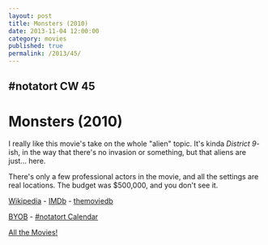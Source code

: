 ```yaml
---
layout: post
title: Monsters (2010)
date: 2013-11-04 12:00:00
category: movies
published: true
permalink: /2013/45/
---
```


## \#notatort CW 45
# Monsters \(2010\)

I really like this movie's take on the whole "alien" topic. It's kinda *District 9*-ish, in the way that there's no invasion or something, but that aliens are just... here.

There's only a few professional actors in the movie, and all the settings are real locations. The budget was $500,000, and you don't see it.

<a href="http://en.wikipedia.org/wiki/Monsters_(2010_film)">Wikipedia</a> - [IMDb](http://www.imdb.com/title/tt1470827/?ref_=fn_al_tt_1) - [themoviedb](http://www.themoviedb.org/movie/43933-monsters)

<a href="http://en.wikipedia.org/wiki/BYOB_(beverage)">BYOB</a> - <a href="webcal://p09-calendarws.icloud.com/ca/subscribe/1/njhFKcFiNF5cQxQ-plsJccGfbuvf1pXvgKeMqimgE4ZFRgZps-DrReteg83YbLJaRhjuvwVD1DJ3eqmzmueLudNx8k_GF1p4khyUtrXpRxo">#notatort Calendar</a>

[All the Movies!](http://movie.timmschoof.com/allthemovies/)

<!--include jquery & backstretch-->

<script type="text/javascript" src="https://ajax.googleapis.com/ajax/libs/jquery/1.7.2/jquery.min.js"></script>

<script type="text/javascript" src="http://movie.timmschoof.com/jquery.backstretch.min.js"></script>

<script type="text/javascript">

$(function(){

     $(window).resize(function(){
     
         if($(this).width() >= 767){
         
             $.backstretch("http://movie.timmschoof.com/bg45.jpg", {speed: 150});
             
         }
         
      })
      
      .resize();//trigger resize on page load
      
});

</script>
